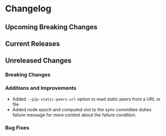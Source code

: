 # Changelog

## Upcoming Breaking Changes

## Current Releases

## Unreleased Changes

### Breaking Changes

### Additions and Improvements
- Added `--p2p-static-peers-url` option to read static peers from a URL or file
- Added node epoch and computed slot to the sync committee duties failure message for more context about the failure condition.

### Bug Fixes